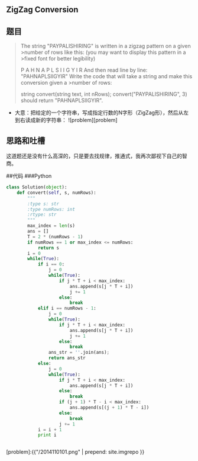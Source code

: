 
## ZigZag Conversion
## 题目
> The string "PAYPALISHIRING" is written in a zigzag pattern on a given >number of rows like this: (you may want to display this pattern in a >fixed font for better legibility)
>
>P   A   H   N
>A P L S I I G
>Y   I   R
>And then read line by line: "PAHNAPLSIIGYIR"
>Write the code that will take a string and make this conversion given a >number of rows:
>
>string convert(string text, int nRows);
>convert("PAYPALISHIRING", 3) should return "PAHNAPLSIIGYIR".

* 大意：把给定的一个字符串，写成指定行数的N字形（ZigZag形），然后从左到右读成新的字符串：
![problem][problem]

## 思路和吐槽
这道题还是没有什么高深的，只是要去找规律，推通式，我再次鄙视下自己的智商。

##代码
###Python
~~~python
class Solution(object):
    def convert(self, s, numRows):
        """
        :type s: str
        :type numRows: int
        :rtype: str
        """
        max_index = len(s)
        ans = []
        T = 2 * (numRows - 1)
        if numRows == 1 or max_index <= numRows:
            return s
        i = 0
        while(True):
            if i == 0:
                j = 0
                while(True):
                    if j * T + i < max_index:
                        ans.append(s[j * T + i])
                        j += 1
                    else:
                        break
            elif i == numRows - 1:
                j = 0
                while(True):
                    if j * T + i < max_index:
                        ans.append(s[j * T + i])
                        j += 1
                    else:
                        break
                ans_str = ''.join(ans);
                return ans_str
            else:
                j = 0
                while(True):
                    if j * T + i < max_index:
                        ans.append(s[j * T + i])
                    else:
                        break
                    if (j + 1) * T - i < max_index:
                        ans.append(s[(j + 1) * T - i])
                    else:
                        break
                    j += 1
            i = i + 1
            print i
            
~~~


[problem]:{{"/2014110101.png" | prepend: site.imgrepo }}